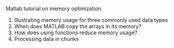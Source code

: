 Matlab tutorial on memory optimization.

1. Illustrating memory usage for three commonly used data types
2. When does MATLAB copy the arrays in its memory?
3. How does using functions reduce memory usage?
4. Processing data in chunks 
